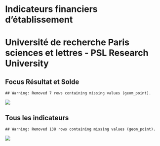 Indicateurs financiers d’établissement
================

# Université de recherche Paris sciences et lettres - PSL Research University

## Focus Résultat et Solde

    ## Warning: Removed 7 rows containing missing values (geom_point).

![](/home/julien/repo/cpesr/RFC/Finances/Etablissements/université_de_recherche_paris_sciences_et_lettres___psl_research_university_files/figure-gfm/etab.focus-1.png)<!-- -->

## Tous les indicateurs

    ## Warning: Removed 138 rows containing missing values (geom_point).

![](/home/julien/repo/cpesr/RFC/Finances/Etablissements/université_de_recherche_paris_sciences_et_lettres___psl_research_university_files/figure-gfm/etab-1.png)<!-- -->
